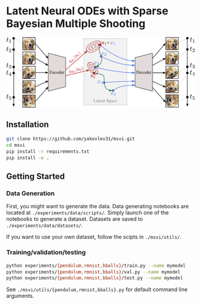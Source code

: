 # Latent Neural ODEs with Sparse Bayesian Multiple Shooting

![Method overview](figures/main_figure.png)

## Installation

```bash
git clone https://github.com/yakovlev31/msvi.git
cd msvi
pip install -r requirements.txt
pip install -e .
```

## Getting Started

### Data Generation

First, you might want to generate the data. Data generating notebooks are located at `./experiments/data/scripts/`. Simply launch one of the notebooks to generate a dataset. Datasets are saved to `./experiments/data/datasets/`.

If you want to use your own dataset, follow the scipts in `./msvi/utils/`.

### Training/validation/testing

```bash
python experiments/{pendulum,rmnist,bballs}/train.py --name mymodel
python experiments/{pendulum,rmnist,bballs}/val.py --name mymodel
python experiments/{pendulum,rmnist,bballs}/test.py --name mymodel
```

See `./msvi/utils/{pendulum,rmnist,bballs}.py` for default command line arguments.
